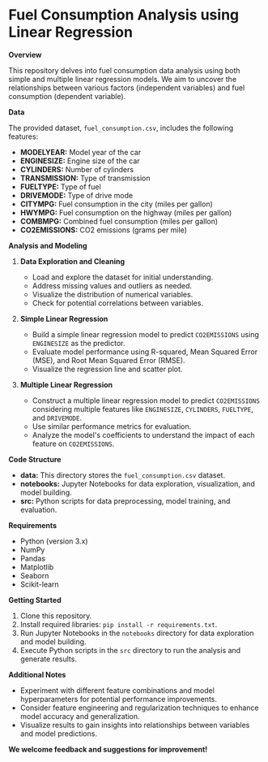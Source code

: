 # Fuel Consumption Analysis using Linear Regression

**Overview**

This repository delves into fuel consumption data analysis using both simple and multiple linear regression models. We aim to uncover the relationships between various factors (independent variables) and fuel consumption (dependent variable).

**Data**

The provided dataset, `fuel_consumption.csv`, includes the following features:

* **MODELYEAR:** Model year of the car
* **ENGINESIZE:** Engine size of the car
* **CYLINDERS:** Number of cylinders
* **TRANSMISSION:** Type of transmission
* **FUELTYPE:** Type of fuel
* **DRIVEMODE:** Type of drive mode
* **CITYMPG:** Fuel consumption in the city (miles per gallon)
* **HWYMPG:** Fuel consumption on the highway (miles per gallon)
* **COMBMPG:** Combined fuel consumption (miles per gallon)
* **CO2EMISSIONS:** CO2 emissions (grams per mile)

**Analysis and Modeling**

1. **Data Exploration and Cleaning**
   * Load and explore the dataset for initial understanding.
   * Address missing values and outliers as needed.
   * Visualize the distribution of numerical variables.
   * Check for potential correlations between variables.

2. **Simple Linear Regression**
   * Build a simple linear regression model to predict `CO2EMISSIONS` using `ENGINESIZE` as the predictor.
   * Evaluate model performance using R-squared, Mean Squared Error (MSE), and Root Mean Squared Error (RMSE).
   * Visualize the regression line and scatter plot.

3. **Multiple Linear Regression**
   * Construct a multiple linear regression model to predict `CO2EMISSIONS` considering multiple features like `ENGINESIZE`, `CYLINDERS`, `FUELTYPE`, and `DRIVEMODE`.
   * Use similar performance metrics for evaluation.
   * Analyze the model's coefficients to understand the impact of each feature on `CO2EMISSIONS`.

**Code Structure**

* **data:** This directory stores the `fuel_consumption.csv` dataset.
* **notebooks:** Jupyter Notebooks for data exploration, visualization, and model building.
* **src:** Python scripts for data preprocessing, model training, and evaluation.

**Requirements**

* Python (version 3.x)
* NumPy
* Pandas
* Matplotlib
* Seaborn
* Scikit-learn

**Getting Started**

1. Clone this repository.
2. Install required libraries: `pip install -r requirements.txt`.
3. Run Jupyter Notebooks in the `notebooks` directory for data exploration and model building.
4. Execute Python scripts in the `src` directory to run the analysis and generate results.

**Additional Notes**

* Experiment with different feature combinations and model hyperparameters for potential performance improvements.
* Consider feature engineering and regularization techniques to enhance model accuracy and generalization.
* Visualize results to gain insights into relationships between variables and model predictions.

**We welcome feedback and suggestions for improvement!**
